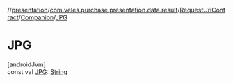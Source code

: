 //[presentation](../../../../index.md)/[com.veles.purchase.presentation.data.result](../../index.md)/[RequestUriContract](../index.md)/[Companion](index.md)/[JPG](-j-p-g.md)

# JPG

[androidJvm]\
const val [JPG](-j-p-g.md): [String](https://kotlinlang.org/api/latest/jvm/stdlib/kotlin/-string/index.html)
